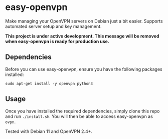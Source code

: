 # easy-openvpn

Make managing your OpenVPN servers on Debian just a bit easier. Supports automated server setup and key management.

**This project is under active development. This message will be removed when easy-openvpn is ready for production use.**

## Dependencies

Before you can use easy-openvpn, ensure you have the following packages installed:

```
sudo apt-get install -y openvpn python3
```

## Usage

Once you have installed the required dependencies, simply clone this repo and run `./install.sh`. You will then be able to access easy-openvpn as `ovpn`.

Tested with Debian 11 and OpenVPN 2.4+.
